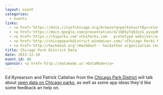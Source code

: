 ```yaml
---
layout: event
categories: 
  - events
links:
  - <a href='https://data.cityofchicago.org/browse?q=parks&sortBy=relevance&utf8=%E2%9C%93'>Open data on Chicago parks</a>
  - <a href='https://docs.google.com/presentation/d/1QEkyTq9JojG_ayvpdRqIfYb2sos9a2BzvlZkYoKr8Rk/edit'>Ed Rynearson's slides</a>
  - <a href='https://chiparks.com'>ChiParks.com - prototype website</a>
  - <a href='http://chicagoparkdistrict.mindmixer.com/'>Chicago Parks MindMixer</a>
  - <a href='http://hackdash.org'>HackDash - hackathon organization tool</a>
title: Chicago Park District Data
date: 2013-12-10
event_id: 86
sponsor: <a href='http://datamade.us'>DataMade</a>
---
```


<p>Ed Rynearson and Patrick Callahan from the <a href='http://www.chicagoparkdistrict.com/'>Chicago Park District</a> will talk about <a href='https://data.cityofchicago.org/browse?q=parks&sortBy=relevance&utf8=%E2%9C%93'>open data on Chicago parks</a>, as well as some app ideas they'd like some feedback an help on.</p>
